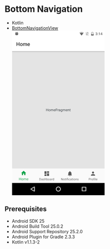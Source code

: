 # Bottom Navigation
* Kotlin
* [BottomNavigationView](https://developer.android.com/reference/android/support/design/widget/BottomNavigationView.html)   
![screenshot](docs/screenshot.png)

## Prerequisites
* Android SDK 25
* Android Build Tool 25.0.2
* Android Support Repository 25.2.0
* Android Plugin for Gradle 2.3.3
* Kotlin v1.1.3-2
